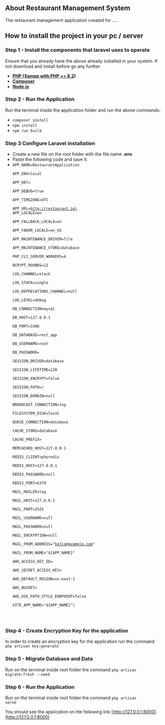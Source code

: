## About Restaurant Management System

The restaurant management application created for .....

## How to install the project in your pc / server

### Step 1 - Install the components that laravel uses to operate

Ensure that you already have the above already installed in your system. 
If not download and install before go any further

- **[PHP (Xampp with PHP >= 8.2)](https://www.apachefriends.org/download.html)**
- **[Composer](https://getcomposer.org/Composer-Setup.exe)**
- **[Node.js](https://nodejs.org/dist/v22.11.0/node-v22.11.0-x64.msi)**

### Step 2 - Run the Application
Run the terminal inside the application folder and run the above commands:
- <code>composer install</code>
- <code>npm install</code>
- <code>npm run build</code>


### Step 3 Configure Laravel installation

- Create a new file on the root folder with the file name **.env**
- Paste the following code and save it:
- <code>APP_NAME=RestaurantApplication\
APP_ENV=local\
APP_KEY=\
APP_DEBUG=true\
APP_TIMEZONE=UTC\
APP_URL=http://restaurant.io\
APP_LOCALE=en\
APP_FALLBACK_LOCALE=en\
APP_FAKER_LOCALE=en_US\
APP_MAINTENANCE_DRIVER=file\
APP_MAINTENANCE_STORE=database\
PHP_CLI_SERVER_WORKERS=4\
BCRYPT_ROUNDS=12\
LOG_CHANNEL=stack\
LOG_STACK=single\
LOG_DEPRECATIONS_CHANNEL=null\
LOG_LEVEL=debug\
DB_CONNECTION=mysql\
DB_HOST=127.0.0.1\
DB_PORT=3306\
DB_DATABASE=rest_app\
DB_USERNAME=root\
DB_PASSWORD=\
SESSION_DRIVER=database\
SESSION_LIFETIME=120\
SESSION_ENCRYPT=false\
SESSION_PATH=/\
SESSION_DOMAIN=null\
BROADCAST_CONNECTION=log\
FILESYSTEM_DISK=local\
QUEUE_CONNECTION=database\
CACHE_STORE=database\
CACHE_PREFIX=\
MEMCACHED_HOST=127.0.0.1\
REDIS_CLIENT=phpredis\
REDIS_HOST=127.0.0.1\
REDIS_PASSWORD=null\
REDIS_PORT=6379\
MAIL_MAILER=log\
MAIL_HOST=127.0.0.1\
MAIL_PORT=2525\
MAIL_USERNAME=null\
MAIL_PASSWORD=null\
MAIL_ENCRYPTION=null\
MAIL_FROM_ADDRESS="hello@example.com"\
MAIL_FROM_NAME="\${APP_NAME}"\
AWS_ACCESS_KEY_ID=\
AWS_SECRET_ACCESS_KEY=\
AWS_DEFAULT_REGION=us-east-1\
AWS_BUCKET=\
AWS_USE_PATH_STYLE_ENDPOINT=false\
VITE_APP_NAME="\${APP_NAME}"\
</code>


### Step 4 - Create Encryption Key for the application

In order to create an encryption key for the application run the command <code>php artisan key:generate</code>

### Step 5 - Migrate Database and Data

Run on the terminal inside root folder the command <code>php artisan migrate:fresh --seed</code>

### Step 6 - Run the Application

Run on the terminal inside root folder the command <code>php artisan serve</code>

You should see the application on hte following link [http://127.0.0.1:8000](http://127.0.0.1:8000)

